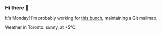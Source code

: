 ### Hi there :wave:

It's Monday! I'm probably working for [this bunch](https://github.com/kohofinancial), maintaining a Git mailmap.

Weather in Toronto: sunny, at +5°C.
